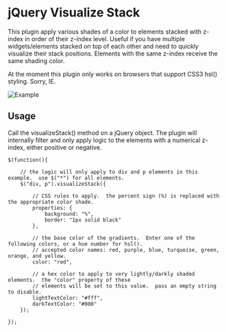 # jQuery Visualize Stack

This plugin apply various shades of a color to elements stacked with z-index in order of their z-index level.  Useful if you have multiple
widgets/elements stacked on top of each other and need to quickly visualize their stack positions.  Elements with the same z-index receive
the same shading color.

At the moment this plugin only works on browsers that support CSS3 hsl() styling.  Sorry, IE.

![Example](http://dl.dropbox.com/u/102001/web/visualize_stack.png)

## Usage

Call the visualizeStack() method on a jQuery object.  The plugin will internally filter and only apply logic to the elements with a numerical z-index, either positive or negative.

	$(function(){
		
		// the logic will only apply to div and p elements in this example.  use $("*") for all elements.
		$("div, p").visualizeStack({
	
			// CSS rules to apply.  the percent sign (%) is replaced with the appropriate color shade.
			properties: {
				background: "%",
				border: "1px solid black"
			},
		
			// the base color of the gradients.  Enter one of the following colors, or a hue number for hsl().
			// accepted color names: red, purple, blue, turquoise, green, orange, and yellow.
			color: "red",
		
			// a hex color to apply to very lightly/darkly shaded elements.  the "color" property of these
			// elements will be set to this value.  pass an empty string to disable.
			lightTextColor: "#fff",
			darkTextColor: "#000"
		});
	
	});
	
